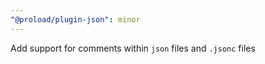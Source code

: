 ```yaml
---
"@proload/plugin-json": minor
---
```


Add support for comments within `json` files and `.jsonc` files

